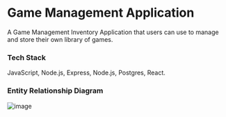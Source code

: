 # Game Management Application
A Game Management Inventory Application that users can use to manage and store their own library of games.

### Tech Stack
JavaScript, Node.js, Express, Node.js, Postgres, React.

### Entity Relationship Diagram
![image](https://github.com/user-attachments/assets/961d25fe-c136-45d2-9aa7-3ee0832dec70)
